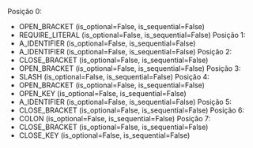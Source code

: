 Posição 0:
  - OPEN_BRACKET (is_optional=False, is_sequential=False)
  - REQUIRE_LITERAL (is_optional=False, is_sequential=False)
Posição 1:
  - A_IDENTIFIER (is_optional=False, is_sequential=False)
  - A_IDENTIFIER (is_optional=False, is_sequential=False)
Posição 2:
  - CLOSE_BRACKET (is_optional=False, is_sequential=False)
  - OPEN_BRACKET (is_optional=False, is_sequential=False)
Posição 3:
  - SLASH (is_optional=False, is_sequential=False)
Posição 4:
  - OPEN_BRACKET (is_optional=False, is_sequential=False)
  - OPEN_KEY (is_optional=False, is_sequential=False)
  - A_IDENTIFIER (is_optional=False, is_sequential=False)
Posição 5:
  - CLOSE_BRACKET (is_optional=False, is_sequential=False)
Posição 6:
  - COLON (is_optional=False, is_sequential=False)
Posição 7:
  - CLOSE_BRACKET (is_optional=False, is_sequential=False)
  - CLOSE_KEY (is_optional=False, is_sequential=False)
